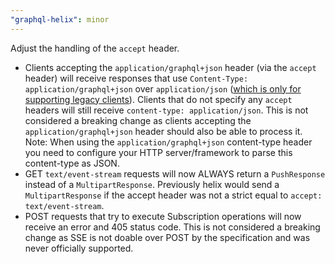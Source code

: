 ```yaml
---
"graphql-helix": minor
---
```


Adjust the handling of the `accept` header.

- Clients accepting the `application/graphql+json` header (via the `accept` header) will receive responses that use `Content-Type: application/graphql+json` over `application/json` ([which is only for supporting legacy clients](https://github.com/graphql/graphql-over-http/blob/main/spec/GraphQLOverHTTP.md#content-types)).
  Clients that do not specify any `accept` headers will still receive `content-type: application/json`. This is not considered a breaking change as clients accepting the `application/graphql+json` header should also be able to process it.
  Note: When using the `application/graphql+json` content-type header you need to configure your HTTP server/framework to parse this content-type as JSON.
- GET `text/event-stream` requests will now ALWAYS return a `PushResponse` instead of a `MultipartResponse`. Previously helix would send a `MultipartResponse` if the accept header was not a strict equal to `accept: text/event-stream`.
- POST requests that try to execute Subscription operations will now receive an error and 405 status code. This is not considered a breaking change as SSE is not doable over POST by the specification and was never officially supported.
